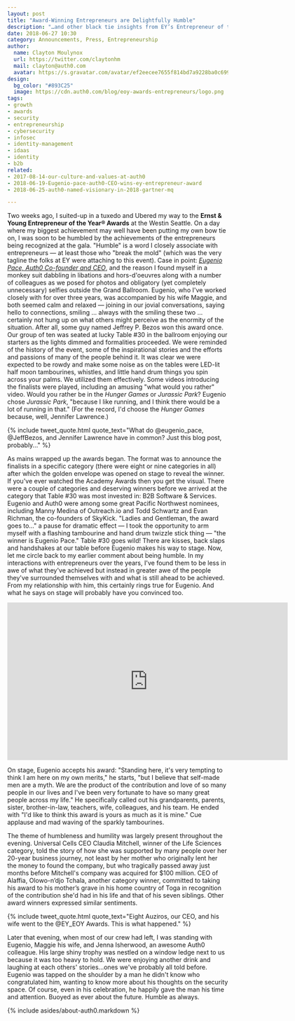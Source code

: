 ```yaml
---
layout: post
title: "Award-Winning Entrepreneurs are Delightfully Humble"
description: "…and other black tie insights from EY’s Entrepreneur of the Year® awards."
date: 2018-06-27 10:30
category: Announcements, Press, Entrepreneurship
author:
  name: Clayton Moulynox
  url: https://twitter.com/claytonhm
  mail: clayton@auth0.com
  avatar: https://s.gravatar.com/avatar/ef2eecee7655f814bd7a9228ba0c6992?s=200
design:
  bg_color: "#893C25"
  image: https://cdn.auth0.com/blog/eoy-awards-entrepreneurs/logo.png
tags:
- growth
- awards
- security
- entrepreneurship
- cybersecurity
- infosec
- identity-management
- idaas
- identity
- b2b
related:
- 2017-08-14-our-culture-and-values-at-auth0
- 2018-06-19-Eugenio-pace-auth0-CEO-wins-ey-entrepreneur-award
- 2018-06-25-auth0-named-visionary-in-2018-gartner-mq

---
```


Two weeks ago, I suited-up in a tuxedo and Ubered my way to the **Ernst & Young Entrepreneur of the Year® Awards** at the Westin Seattle. On a day where my biggest achievement may well have been putting my own bow tie on, I was soon to be humbled by the achievements of the entrepreneurs being recognized at the gala.
"Humble" is a word I closely associate with entrepreneurs — at least those who "break the mold" (which was the very tagline the folks at EY were attaching to this event). Case in point: [_Eugenio Pace, Auth0 Co-founder and CEO_](https://auth0.com/blog/Eugenio-pace-auth0-CEO-wins-ey-entrepreneur-award/), and the reason I found myself in a monkey suit dabbling in libations and hors-d'oeuvres along with a number of colleagues as we posed for photos and obligatory (yet completely unnecessary) selfies outside the Grand Ballroom.
Eugenio, who I've worked closely with for over three years, was accompanied by his wife Maggie, and both seemed calm and relaxed — joining in our jovial conversations, saying hello to connections, smiling … always with the smiling these two … certainly not hung up on what others might perceive as the enormity of the situation. After all, some guy named Jeffrey P. Bezos won this award once.
Our group of ten was seated at lucky Table #30 in the ballroom enjoying our starters as the lights dimmed and formalities proceeded. We were reminded of the history of the event, some of the inspirational stories and the efforts and passions of many of the people behind it. It was clear we were expected to be rowdy and make some noise as on the tables were LED-lit half moon tambourines, whistles, and little hand drum things you spin across your palms. We utilized them effectively. Some videos introducing the finalists were played, including an amusing "what would you rather" video. Would you rather be in the *Hunger Games* or *Jurassic Park*? Eugenio chose *Jurassic Park*, "because I like running, and I think there would be a lot of running in that." (For the record, I'd choose the *Hunger Games* because, well, Jennifer Lawrence.)

{% include tweet_quote.html quote_text="What do @eugenio_pace, @JeffBezos, and Jennifer Lawrence have in common? Just this blog post, probably..." %}

As mains wrapped up the awards began. The format was to announce the finalists in a specific category (there were eight or nine categories in all) after which the golden envelope was opened on stage to reveal the winner. If you've ever watched the Academy Awards then you get the visual. There were a couple of categories and deserving winners before we arrived at the category that Table #30 was most invested in: B2B Software & Services. Eugenio and Auth0 were among some great Pacific Northwest nominees, including Manny Medina of Outreach.io and Todd Schwartz and Evan Richman, the co-founders of SkyKick.
"Ladies and Gentleman, the award goes to..." a pause for dramatic effect — I took the opportunity to arm myself with a flashing tambourine and hand drum twizzle stick thing — "the winner is Eugenio Pace." Table #30 goes wild! There are kisses, back slaps and handshakes at our table before Eugenio makes his way to stage.
Now, let me circle back to my earlier comment about being humble. In my interactions with entrepreneurs over the years, I've found them to be less in awe of what they've achieved but instead in greater awe of the people they've surrounded themselves with and what is still ahead to be achieved. From my relationship with him, this certainly rings true for Eugenio. And what he says on stage will probably have you convinced too.

<p style="text-align: center;">
  <iframe src="https://player.vimeo.com/video/275898844" width="640" height="360" frameborder="0" webkitallowfullscreen mozallowfullscreen allowfullscreen></iframe>
</p>

On stage, Eugenio accepts his award: "Standing here, it's very tempting to think I am here on my own merits," he starts, "but I believe that self-made men are a myth. We are the product of the contribution and love of so many people in our lives and I've been very fortunate to have so many great people across my life." He specifically called out his grandparents, parents, sister, brother-in-law, teachers, wife, colleagues, and his team. He ended with "I'd like to think this award is yours as much as it is mine." Cue applause and mad waving of the sparkly tambourines.

The theme of humbleness and humility was largely present throughout the evening. Universal Cells CEO Claudia Mitchell, winner of the Life Sciences category, told the story of how she was supported by many people over her 20-year business journey, not least by her mother who originally lent her the money to found the company, but who tragically passed away just months before Mitchell's company was acquired for $100 million. CEO of Alaffia, Olowo-n’djo Tchala, another category winner, committed to taking his award to his mother’s grave in his home country of Toga in recognition of the contribution she'd had in his life and that of his seven siblings. Other award winners expressed similar sentiments.

{% include tweet_quote.html quote_text="Eight Auziros, our CEO, and his wife went to the @EY_EOY Awards. This is what happened." %}

Later that evening, when most of our crew had left, I was standing with Eugenio, Maggie his wife, and Jenna Isherwood, an awesome Auth0 colleague. His large shiny trophy was nestled on a window ledge next to us because it was too heavy to hold. We were enjoying another drink and laughing at each others' stories...ones we've probably all told before. Eugenio was tapped on the shoulder by a man he didn't know who congratulated him, wanting to know more about his thoughts on the security space. Of course, even in his celebration, he happily gave the man his time and attention. Buoyed as ever about the future. Humble as always.



{% include asides/about-auth0.markdown %}
